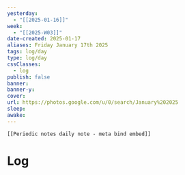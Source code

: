 ```yaml
---
yesterday: 
  - "[[2025-01-16]]"
week: 
  - "[[2025-W03]]" 
date-created: 2025-01-17
aliases: Friday January 17th 2025
tags: log/day
type: log/day
cssClasses:
  - log
publish: false
banner: 
banner-y: 
cover: 
url: https://photos.google.com/u/0/search/January%202025
sleep: 
awake:
---
```


```meta-bind-embed
[[Periodic notes daily note - meta bind embed]]
```

# Log